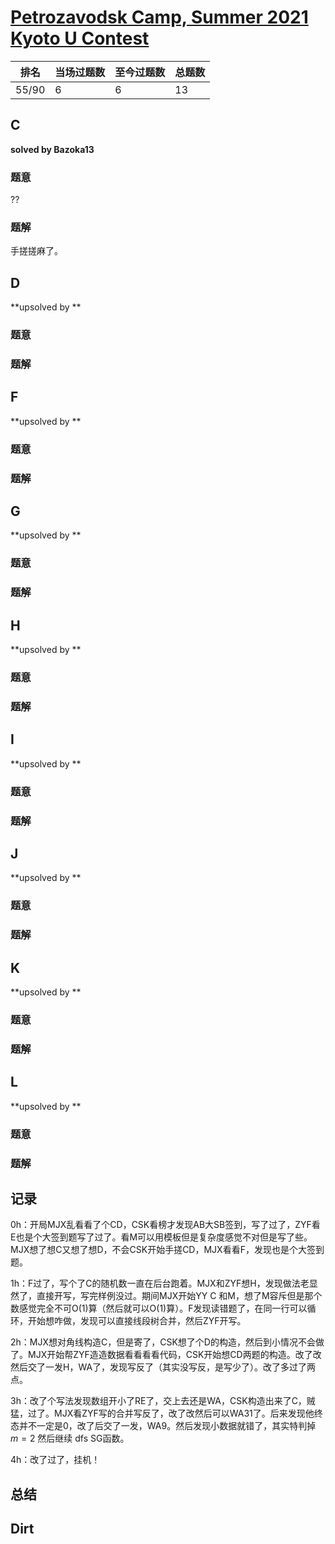 # [Petrozavodsk Camp, Summer 2021 Kyoto U Contest](https://official.contest.yandex.com/ptz-summer-2021/contest/28720/enter)

| 排名  | 当场过题数 | 至今过题数 | 总题数 |
| ----- | ---------- | ---------- | ------ |
| 55/90 | 6          | 6          | 13     |

## **C**

**solved by Bazoka13**

### 题意

??

### 题解

手搓搓麻了。

## **D**

**upsolved by **

### 题意



### 题解



## **F**

**upsolved by **

### 题意



### 题解



## **G**

**upsolved by **

### 题意



### 题解



## **H**

**upsolved by **

### 题意



### 题解



## **I**

**upsolved by **

### 题意



### 题解



## **J**

**upsolved by **

### 题意



### 题解



## **K**

**upsolved by **

### 题意



### 题解



## **L**

**upsolved by **

### 题意



### 题解



## **记录**

0h：开局MJX乱看看了个CD，CSK看榜才发现AB大SB签到，写了过了，ZYF看E也是个大签到题写了过了。看M可以用模板但是复杂度感觉不对但是写了些。MJX想了想C又想了想D，不会CSK开始手搓CD，MJX看看F，发现也是个大签到题。

1h：F过了，写个了C的随机数一直在后台跑着。MJX和ZYF想H，发现做法老显然了，直接开写，写完样例没过。期间MJX开始YY C 和M，想了M容斥但是那个数感觉完全不可O(1)算（然后就可以O(1)算）。F发现读错题了，在同一行可以循环，开始想咋做，发现可以直接线段树合并，然后ZYF开写。

2h：MJX想对角线构造C，但是寄了，CSK想了个D的构造，然后到小情况不会做了。MJX开始帮ZYF造造数据看看看看代码，CSK开始想CD两题的构造。改了改然后交了一发H，WA了，发现写反了（其实没写反，是写少了）。改了多过了两点。

3h：改了个写法发现数组开小了RE了，交上去还是WA，CSK构造出来了C，贼猛，过了。MJX看ZYF写的合并写反了，改了改然后可以WA31了。后来发现他终态并不一定是0，改了后交了一发，WA9。然后发现小数据就错了，其实特判掉 $m = 2$ 然后继续 dfs SG函数。

4h：改了过了，挂机！

## **总结**

## **Dirt**



